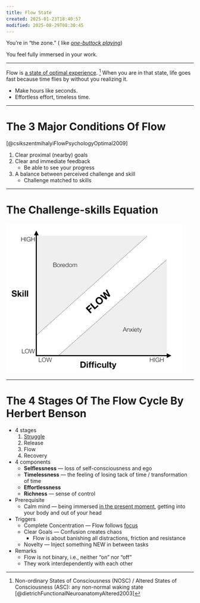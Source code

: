 ```yaml
---
title: Flow State
created: 2025-01-23T18:40:57
modified: 2025-08-29T08:30:45
---
```


You’re in “the zone.” ( like _[one-buttock playing](https://sketchplanations.com/one-buttock-playing)_)

You feel fully immersed in your work.

---

Flow is [a state of optimal experience](https://www.flowresearchcollective.com/about). [^1] When you are in that state, life goes fast because time flies by without you realizing it.

* Make hours like seconds.
* Effortless effort, timeless time.

---

# The 3 Major Conditions Of Flow

[@csikszentmihalyiFlowPsychologyOptimal2009]

1. Clear proximal (nearby) goals
2. Clear and immediate feedback
	* Be able to see your progress
3. A balance between perceived challenge and skill
	* Challenge matched to skills

---

# The Challenge-skills Equation

![](../_attachments/0e5c14fe315346a07f71429188490d34.png)

---

# The 4 Stages Of The Flow Cycle By Herbert Benson

* 4 stages
	1. [Struggle](why-is-it-so-hard-to-just-do-the-work.md)
	2. Release
	3. Flow
	4. Recovery
* 4 components
	* **Selflessness** — loss of self-consciousness and ego
	* **Timelessness** — the feeling of losing tack of time / transformation of time
	* **Effortlessness**
	* **Richness** — sense of control
* Prerequisite
	* Calm mind — being immersed [in the present moment](live-in-the-present.md), getting into your body and out of your head
* Triggers
	* Complete Concentration — Flow follows [focus](focus-is-about-saying-no.md)
	* Clear Goals — Confusion creates chaos
		* Flow is about banishing all distractions, friction and resistance
	* Novelty — Inject something NEW in between tasks
* Remarks
	* Flow is not binary, i.e., neither “on” nor “off”
	* They work interdependently with each other

[^1]: Non-ordinary States of Consciousness (NOSC) / Altered States of Consciousness (ASC): any non-normal waking state [@dietrichFunctionalNeuroanatomyAltered2003]
